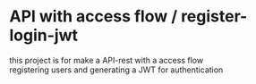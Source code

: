 # API with access flow / register-login-jwt

this project is for make a API-rest with a access flow  
registering users and generating a JWT for authentication